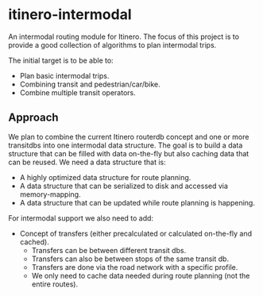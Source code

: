 # itinero-intermodal

An intermodal routing module for Itinero. The focus of this project is to provide a good collection of algorithms to plan intermodal trips.

The initial target is to be able to:

- Plan basic intermodal trips.
- Combining transit and pedestrian/car/bike.
- Combine multiple transit operators.

## Approach

We plan to combine the current Itinero routerdb concept and one or more transitdbs into one intermodal data structure. The goal is to build a data structure that can be filled with data on-the-fly but also caching data that can be reused. We need a data structure that is:

- A highly optimized data structure for route planning.
- A data structure that can be serialized to disk and accessed via memory-mapping.
- A data structure that can be updated while route planning is happening.

For intermodal support we also need to add:

- Concept of transfers (either precalculated or calculated on-the-fly and cached).
  - Transfers can be between different transit dbs.
  - Transfers can also be between stops of the same transit db.
  - Transfers are done via the road network with a specific profile.
  - We only need to cache data needed during route planning (not the entire routes).


